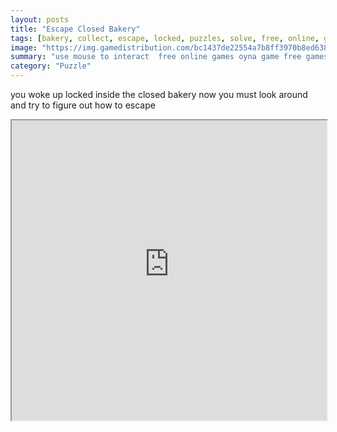 ```yaml
---
layout: posts
title: "Escape Closed Bakery"
tags: [bakery, collect, escape, locked, puzzles, solve, free, online, games, oyna, game, free, games, play, play, games]
image: "https://img.gamedistribution.com/bc1437de22554a7b8ff3970b8ed63856.jpg"
summary: "use mouse to interact  free online games oyna game free games play play games"
category: "Puzzle"
---
```


you woke up locked inside the closed bakery now you must look around and try to figure out how to escape

<iframe width="100%" height="480px;" src="https://flash.gamedistribution.com?game=bc1437de22554a7b8ff3970b8ed63856"></iframe>